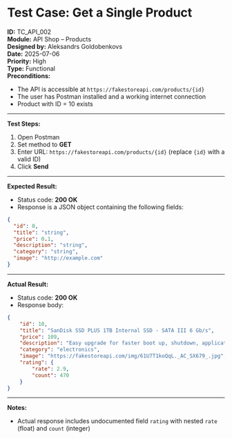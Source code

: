 # Test Case: Get a Single Product

**ID:** TC_API_002  
**Module:** API Shop – Products  
**Designed by:** Aleksandrs Goldobenkovs  
**Date:** 2025-07-06  
**Priority:** High  
**Type:** Functional  
**Preconditions:**  
- The API is accessible at `https://fakestoreapi.com/products/{id}`  
- The user has Postman installed and a working internet connection  
- Product with ID = 10 exists
  
---

**Test Steps:**

1. Open Postman  
2. Set method to **GET**  
3. Enter URL: `https://fakestoreapi.com/products/{id}` (replace `{id}` with a valid ID)
4. Click **Send**

---

**Expected Result:**  
- Status code: **200 OK**  
- Response is a JSON object containing the following fields:
 
```json
{
  "id": 0,
  "title": "string",
  "price": 0.1,
  "description": "string",
  "category": "string",
  "image": "http://example.com"
}
```
---

**Actual Result:**  
- Status code: **200 OK**  
- Response body:
  
```json
{
    "id": 10,
    "title": "SanDisk SSD PLUS 1TB Internal SSD - SATA III 6 Gb/s",
    "price": 109,
    "description": "Easy upgrade for faster boot up, shutdown, application load and response (As compared to 5400 RPM SATA 2.5” hard drive; Based on published specifications and internal benchmarking tests using PCMark vantage scores) Boosts burst write performance, making it ideal for typical PC workloads The perfect balance of performance and reliability Read/write speeds of up to 535MB/s/450MB/s (Based on internal testing; Performance may vary depending upon drive capacity, host device, OS and application.)",
    "category": "electronics",
    "image": "https://fakestoreapi.com/img/61U7T1koQqL._AC_SX679_.jpg",
    "rating": {
        "rate": 2.9,
        "count": 470
    }
}
```
---

**Notes:**  
- Actual response includes undocumented field `rating` with nested `rate` (float) and `count` (integer)
 
